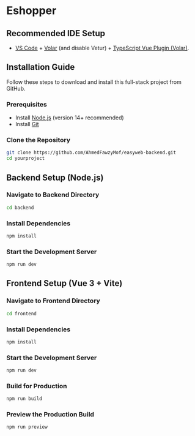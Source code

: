 # Eshopper

## Recommended IDE Setup

- [VS Code](https://code.visualstudio.com/) + [Volar](https://marketplace.visualstudio.com/items?itemName=Vue.volar) (and disable Vetur) + [TypeScript Vue Plugin (Volar)](https://marketplace.visualstudio.com/items?itemName=Vue.vscode-typescript-vue-plugin).

## Installation Guide

Follow these steps to download and install this full-stack project from GitHub.

### Prerequisites
- Install [Node.js](https://nodejs.org/) (version 14+ recommended)
- Install [Git](https://git-scm.com/)

### Clone the Repository
```sh
git clone https://github.com/AhmedFawzyMof/easyweb-backend.git
cd yourproject
```

## Backend Setup (Node.js)

### Navigate to Backend Directory
```sh
cd backend
```

### Install Dependencies
```sh
npm install
```

### Start the Development Server
```sh
npm run dev
```

## Frontend Setup (Vue 3 + Vite)

### Navigate to Frontend Directory
```sh
cd frontend
```

### Install Dependencies
```sh
npm install
```

### Start the Development Server
```sh
npm run dev
```

### Build for Production
```sh
npm run build
```

### Preview the Production Build
```sh
npm run preview
```
